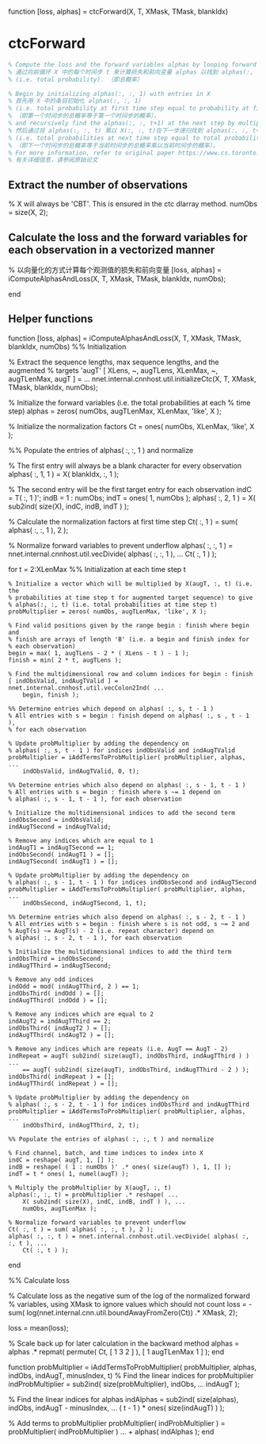 function [loss, alphas] = ctcForward(X, T, XMask, TMask, blankIdx)

# ctcForward    

```matlab
% Compute the loss and the forward variables alphas by looping forward through each time step t in X to find alphas(:, :, t) 
% 通过向前循环 X 中的每个时间步 t 来计算损失和前向变量 alphas 以找到 alphas(:, :, t)。
% (i.e. total probability). （即总概率）

% Begin by initializing alphas(:, :, 1) with entries in X 
% 首先用 X 中的条目初始化 alphas(:, :, 1)
% (i.e. total probability at first time step equal to probability at first time step), 
% （即第一个时间步的总概率等于第一个时间步的概率），
% and recursively find the alphas(:, :, t+1) at the next step by multiplying alphas(:, :, t) by X(:, :, t) 
% 然后通过将 alphas(:, :, t) 乘以 X(:, :, t)在下一步递归找到 alphas(:, :, t+1)
% (i.e. total probabilities at next time step equal to total probabilities at current time step multiplied by probabilities at current time step). 
% （即下一个时间步的总概率等于当前时间步的总概率乘以当前时间步的概率）。
% For more information, refer to original paper https://www.cs.toronto.edu/~graves/icml_2006.pdf
% 有关详细信息，请参阅原始论文
```

## Extract the number of observations
% X will always be 'CBT'. This is ensured in the ctc dlarray method.
numObs = size(X, 2);

## Calculate the loss and the forward variables for each observation in a vectorized manner
% 以向量化的方式计算每个观测值的损失和前向变量
[loss, alphas] = iComputeAlphasAndLoss(X, T, XMask, TMask, blankIdx, numObs);

end

## Helper functions

function [loss, alphas] = iComputeAlphasAndLoss(X, T, XMask, TMask, blankIdx, numObs)
%% Initialization

% Extract the sequence lengths, max sequence lengths, and the augmented
% targets 'augT'
[ XLens, ~, augTLens, XLenMax, ~, augTLenMax, augT ] = ...
    nnet.internal.cnnhost.util.initializeCtc(X, T, XMask, TMask, blankIdx, numObs);

% Initialize the forward variables (i.e. the total probabilities at each
% time step)
alphas = zeros( numObs, augTLenMax, XLenMax, 'like', X );

% Initialize the normalization factors
Ct = ones( numObs, XLenMax, 'like', X );

%% Populate the entries of alphas( :, :, 1 ) and normalize

% The first entry will always be a blank character for every observation
alphas( :, 1, 1 ) = X( blankIdx, :, 1 );

% The second entry will be the first target entry for each observation
indC = T( :, 1 )';
indB = 1 : numObs;
indT = ones( 1, numObs );
alphas( :, 2, 1 ) = X( sub2ind( size(X), indC, indB, indT ) );

% Calculate the normalization factors at first time step
Ct( :, 1 ) = sum( alphas( :, :, 1 ), 2 );

% Normalize forward variables to prevent underflow
alphas( :, :, 1 ) = nnet.internal.cnnhost.util.vecDivide( alphas( :, :, 1 ), ...
    Ct( :, 1 ) );

for t = 2:XLenMax
    %% Initialization at each time step t

    % Initialize a vector which will be multiplied by X(augT, :, t) (i.e. the 
    % probabilities at time step t for augmented target sequence) to give 
    % alphas(:, :, t) (i.e. total probabilities at time step t)
    probMultiplier = zeros( numObs, augTLenMax, 'like', X );

    % Find valid positions given by the range begin : finish where begin and 
    % finish are arrays of length 'B' (i.e. a begin and finish index for
    % each observation)
    begin = max( 1, augTLens - 2 * ( XLens - t ) - 1 );
    finish = min( 2 * t, augTLens ); 
    
    % Find the multidimensional row and column indices for begin : finish 
    [ indObsValid, indAugTValid ] = nnet.internal.cnnhost.util.vecColon2Ind( ...
        begin, finish );
    
    %% Determine entries which depend on alphas( :, s, t - 1 )
    % All entries with s = begin : finish depend on alphas( :, s , t - 1 ), 
    % for each observation
    
    % Update probMultiplier by adding the dependency on 
    % alphas( :, s, t - 1 ) for indices indObsValid and indAugTValid
    probMultiplier = iAddTermsToProbMultiplier( probMultiplier, alphas, ...
        indObsValid, indAugTValid, 0, t);
    
    %% Determine entries which also depend on alphas( :, s - 1, t - 1 ) 
    % All entries with s = begin : finish where s ~= 1 depend on 
    % alphas( :, s - 1, t - 1 ), for each observation
    
    % Initialize the multidimensional indices to add the second term
    indObsSecond = indObsValid;
    indAugTSecond = indAugTValid;
    
    % Remove any indices which are equal to 1
    indAugT1 = indAugTSecond == 1;
    indObsSecond( indAugT1 ) = [];
    indAugTSecond( indAugT1 ) = [];
    
    % Update probMultiplier by adding the dependency on 
    % alphas( :, s - 1, t - 1 ) for indices indObsSecond and indAugTSecond
    probMultiplier = iAddTermsToProbMultiplier( probMultiplier, alphas, ...
        indObsSecond, indAugTSecond, 1, t);
    
    %% Determine entries which also depend on alphas( :, s - 2, t - 1 )
    % All entries with s = begin : finish where s is not odd, s ~= 2 and 
    % AugT(s) ~= AugT(s) - 2 (i.e. repeat character) depend on 
    % alphas( :, s - 2, t - 1 ), for each observation
    
    % Initialize the multidimensional indices to add the third term
    indObsThird = indObsSecond;
    indAugTThird = indAugTSecond;
    
    % Remove any odd indices
    indOdd = mod( indAugTThird, 2 ) == 1;
    indObsThird( indOdd ) = [];
    indAugTThird( indOdd ) = [];
    
    % Remove any indices which are equal to 2
    indAugT2 = indAugTThird == 2;
    indObsThird( indAugT2 ) = [];
    indAugTThird( indAugT2 ) = [];
    
    % Remove any indices which are repeats (i.e. AugT == AugT - 2)
    indRepeat = augT( sub2ind( size(augT), indObsThird, indAugTThird ) ) ...
        == augT( sub2ind( size(augT), indObsThird, indAugTThird - 2 ) );
    indObsThird( indRepeat ) = [];
    indAugTThird( indRepeat ) = [];
    
    % Update probMultiplier by adding the dependency on 
    % alphas( :, s - 2, t - 1 ) for indices indObsThird and indAugTThird
    probMultiplier = iAddTermsToProbMultiplier( probMultiplier, alphas, ...
        indObsThird, indAugTThird, 2, t);
    
    %% Populate the entries of alphas( :, :, t ) and normalize

    % Find channel, batch, and time indices to index into X
    indC = reshape( augT, 1, [] );
    indB = reshape( ( 1 : numObs )' .* ones( size(augT) ), 1, [] );
    indT = t * ones( 1, numel(augT) );
    
    % Multiply the probMultiplier by X(augT, :, t)
    alphas(:, :, t) = probMultiplier .* reshape( ...
        X( sub2ind( size(X), indC, indB, indT ) ), ...
        numObs, augTLenMax );
    
    % Normalize forward variables to prevent underflow
    Ct( :, t ) = sum( alphas( :, :, t ), 2 );
    alphas( :, :, t ) = nnet.internal.cnnhost.util.vecDivide( alphas( :, :, t ), ...
        Ct( :, t ) );
    
end

%% Calculate loss

% Calculate loss as the negative sum of the log of the normalized forward
% variables, using XMask to ignore values which should not count
loss = -sum( log(nnet.internal.cnn.util.boundAwayFromZero(Ct)) .* XMask, 2);

loss = mean(loss);

% Scale back up for later calculation in the backward method
alphas = alphas .* repmat( permute( Ct, [ 1 3 2 ] ), [ 1 augTLenMax 1 ] );
end

function probMultiplier = iAddTermsToProbMultiplier( probMultiplier, alphas, indObs, indAugT, minusIndex, t)
% Find the linear indices for probMultiplier
indProbMultiplier = sub2ind( size(probMultiplier), indObs, ...
    indAugT );

% Find the linear indices for alphas
indAlphas = sub2ind( size(alphas), indObs, indAugT - minusIndex, ...
    ( t - 1 ) * ones( size(indAugT) ) );

% Add terms to probMultiplier
probMultiplier( indProbMultiplier ) = probMultiplier( indProbMultiplier ) ...
    + alphas( indAlphas );
end
